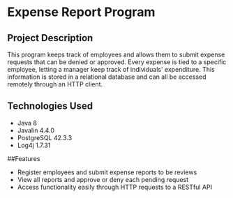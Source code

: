 # Expense Report Program
## Project Description
This program keeps track of employees and allows them to submit expense requests that can be denied or approved. Every expense is tied to a specific employee, letting a manager keep track of individuals' expenditure. This information is stored in a relational database and can all be accessed remotely through an HTTP client.

## Technologies Used
- Java 8
- Javalin 4.4.0
- PostgreSQL 42.3.3
- Log4j 1.7.31

##Features
- Register employees and submit expense reports to be reviews
- View all reports and approve or deny each pending request
- Access functionality easily through HTTP requests to a RESTful API
